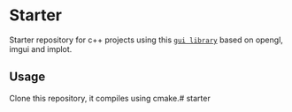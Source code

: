 # Starter

Starter repository for c++ projects using this [`gui library`](https://github.com/Castaneche/gui) based on opengl, imgui and implot.

## Usage 

Clone this repository, it compiles using cmake.# starter